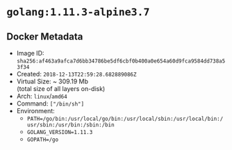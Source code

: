 # `golang:1.11.3-alpine3.7`

## Docker Metadata

- Image ID: `sha256:af463a9afca7d6bb34786be5df6cbf0b400a0e654a60d9fca9584dd738a53f34`
- Created: `2018-12-13T22:59:28.682889086Z`
- Virtual Size: ~ 309.19 Mb  
  (total size of all layers on-disk)
- Arch: `linux`/`amd64`
- Command: `["/bin/sh"]`
- Environment:
  - `PATH=/go/bin:/usr/local/go/bin:/usr/local/sbin:/usr/local/bin:/usr/sbin:/usr/bin:/sbin:/bin`
  - `GOLANG_VERSION=1.11.3`
  - `GOPATH=/go`
